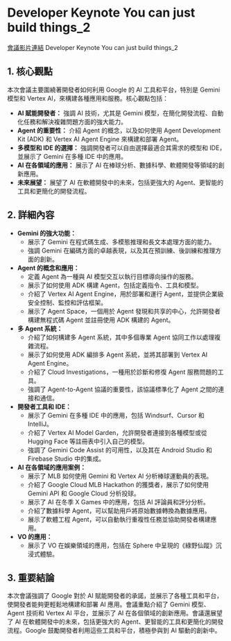 # Developer Keynote You can just build things_2

[會議影片連結]()
Developer Keynote You can just build things_2

## 1. 核心觀點

本次會議主要圍繞著開發者如何利用 Google 的 AI 工具和平台，特別是 Gemini 模型和 Vertex AI，來構建各種應用和服務。核心觀點包括：

*   **AI 賦能開發者：** 強調 AI 技術，尤其是 Gemini 模型，在簡化開發流程、自動化任務和解決複雜問題方面的強大能力。
*   **Agent 的重要性：** 介紹 Agent 的概念，以及如何使用 Agent Development Kit (ADK) 和 Vertex AI Agent Engine 來構建和部署 Agent。
*   **多模型和 IDE 的選擇：** 強調開發者可以自由選擇最適合其需求的模型和 IDE，並展示了 Gemini 在多種 IDE 中的應用。
*   **AI 在各領域的應用：** 展示了 AI 在棒球分析、數據科學、軟體開發等領域的創新應用。
*   **未來展望：** 展望了 AI 在軟體開發中的未來，包括更強大的 Agent、更智能的工具和更簡化的開發流程。

## 2. 詳細內容

*   **Gemini 的強大功能：**
    *   展示了 Gemini 在程式碼生成、多模態推理和長文本處理方面的能力。
    *   強調 Gemini 在編碼方面的卓越表現，以及其在預訓練、後訓練和推理方面的創新。
*   **Agent 的概念和應用：**
    *   定義 Agent 為一種與 AI 模型交互以執行目標導向操作的服務。
    *   展示了如何使用 ADK 構建 Agent，包括定義指令、工具和模型。
    *   介紹了 Vertex AI Agent Engine，用於部署和運行 Agent，並提供企業級安全控制、監控和評估框架。
    *   展示了 Agent Space，一個用於 Agent 發現和共享的中心，允許開發者構建無程式碼 Agent 並註冊使用 ADK 構建的 Agent。
*   **多 Agent 系統：**
    *   介紹了如何構建多 Agent 系統，其中多個專業 Agent 協同工作以處理複雜流程。
    *   展示了如何使用 ADK 編排多 Agent 系統，並將其部署到 Vertex AI Agent Engine。
    *   介紹了 Cloud Investigations，一種用於診斷和修復 Agent 服務問題的工具。
    *   強調了 Agent-to-Agent 協議的重要性，該協議標準化了 Agent 之間的連接和通信。
*   **開發者工具和 IDE：**
    *   展示了 Gemini 在多種 IDE 中的應用，包括 Windsurf、Cursor 和 IntelliJ。
    *   介紹了 Vertex AI Model Garden，允許開發者連接到各種模型或從 Hugging Face 等註冊表中引入自己的模型。
    *   強調了 Gemini Code Assist 的可用性，以及其在 Android Studio 和 Firebase Studio 中的集成。
*   **AI 在各領域的應用案例：**
    *   展示了 MLB 如何使用 Gemini 和 Vertex AI 分析棒球運動員的表現。
    *   介紹了 Google Cloud MLB Hackathon 的獲獎者，展示了如何使用 Gemini API 和 Google Cloud 分析投球。
    *   展示了 AI 在冬季 X Games 中的應用，包括 AI 評論員和評分分析。
    *   介紹了數據科學 Agent，可以幫助用戶將原始數據轉換為數據應用。
    *   展示了軟體工程 Agent，可以自動執行重複性任務並協助開發者構建應用。
*   **VO 的應用：**
    *   展示了 VO 在娛樂領域的應用，包括在 Sphere 中呈現的《綠野仙蹤》沉浸式體驗。

## 3. 重要結論

本次會議強調了 Google 對於 AI 賦能開發者的承諾，並展示了各種工具和平台，使開發者能夠更輕鬆地構建和部署 AI 應用。會議重點介紹了 Gemini 模型、Agent 技術和 Vertex AI 平台，並展示了 AI 在各個領域的創新應用。會議還展望了 AI 在軟體開發中的未來，包括更強大的 Agent、更智能的工具和更簡化的開發流程。Google 鼓勵開發者利用這些工具和平台，積極參與到 AI 驅動的創新中。
